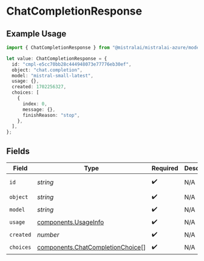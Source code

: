 # ChatCompletionResponse

## Example Usage

```typescript
import { ChatCompletionResponse } from "@mistralai/mistralai-azure/models/components";

let value: ChatCompletionResponse = {
  id: "cmpl-e5cc70bb28c444948073e77776eb30ef",
  object: "chat.completion",
  model: "mistral-small-latest",
  usage: {},
  created: 1702256327,
  choices: [
    {
      index: 0,
      message: {},
      finishReason: "stop",
    },
  ],
};
```

## Fields

| Field                                                                                | Type                                                                                 | Required                                                                             | Description                                                                          | Example                                                                              |
| ------------------------------------------------------------------------------------ | ------------------------------------------------------------------------------------ | ------------------------------------------------------------------------------------ | ------------------------------------------------------------------------------------ | ------------------------------------------------------------------------------------ |
| `id`                                                                                 | *string*                                                                             | :heavy_check_mark:                                                                   | N/A                                                                                  | cmpl-e5cc70bb28c444948073e77776eb30ef                                                |
| `object`                                                                             | *string*                                                                             | :heavy_check_mark:                                                                   | N/A                                                                                  | chat.completion                                                                      |
| `model`                                                                              | *string*                                                                             | :heavy_check_mark:                                                                   | N/A                                                                                  | mistral-small-latest                                                                 |
| `usage`                                                                              | [components.UsageInfo](../../models/components/usageinfo.md)                         | :heavy_check_mark:                                                                   | N/A                                                                                  |                                                                                      |
| `created`                                                                            | *number*                                                                             | :heavy_check_mark:                                                                   | N/A                                                                                  | 1702256327                                                                           |
| `choices`                                                                            | [components.ChatCompletionChoice](../../models/components/chatcompletionchoice.md)[] | :heavy_check_mark:                                                                   | N/A                                                                                  |                                                                                      |